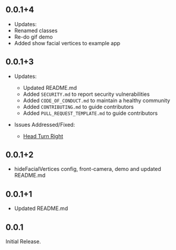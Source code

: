 ## 0.0.1+4
- Updates:
- Renamed classes
- Re-do gif demo
- Added show facial vertices to example app

## 0.0.1+3
- Updates:
  - Updated README.md
  - Added `SECURITY.md` to report security vulnerabilities
  - Added `CODE_OF_CONDUCT.md` to maintain a healthy community
  - Added `CONTRIBUTING.md` to guide contributors
  - Added `PULL_REQUEST_TEMPLATE.md` to guide contributors

- Issues Addressed/Fixed:
  - [Head Turn Right](https://github.com/GhagSagar23/livelyness_detection/issues/8)

## 0.0.1+2

- hideFacialVertices config, front-camera, demo and updated README.md

## 0.0.1+1

- Updated README.md

## 0.0.1

Initial Release.
